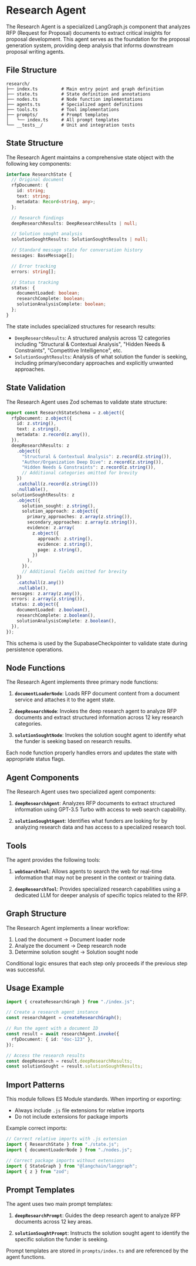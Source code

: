# Research Agent

The Research Agent is a specialized LangGraph.js component that analyzes RFP (Request for Proposal) documents to extract critical insights for proposal development. This agent serves as the foundation for the proposal generation system, providing deep analysis that informs downstream proposal writing agents.

## File Structure

```
research/
├── index.ts         # Main entry point and graph definition
├── state.ts         # State definition and annotations
├── nodes.ts         # Node function implementations
├── agents.ts        # Specialized agent definitions
├── tools.ts         # Tool implementations
├── prompts/         # Prompt templates
│   └── index.ts     # All prompt templates
└── __tests__/       # Unit and integration tests
```

## State Structure

The Research Agent maintains a comprehensive state object with the following key components:

```typescript
interface ResearchState {
  // Original document
  rfpDocument: {
    id: string;
    text: string;
    metadata: Record<string, any>;
  };

  // Research findings
  deepResearchResults: DeepResearchResults | null;

  // Solution sought analysis
  solutionSoughtResults: SolutionSoughtResults | null;

  // Standard message state for conversation history
  messages: BaseMessage[];

  // Error tracking
  errors: string[];

  // Status tracking
  status: {
    documentLoaded: boolean;
    researchComplete: boolean;
    solutionAnalysisComplete: boolean;
  };
}
```

The state includes specialized structures for research results:

- `DeepResearchResults`: A structured analysis across 12 categories including "Structural & Contextual Analysis", "Hidden Needs & Constraints", "Competitive Intelligence", etc.
- `SolutionSoughtResults`: Analysis of what solution the funder is seeking, including primary/secondary approaches and explicitly unwanted approaches.

## State Validation

The Research Agent uses Zod schemas to validate state structure:

```typescript
export const ResearchStateSchema = z.object({
  rfpDocument: z.object({
    id: z.string(),
    text: z.string(),
    metadata: z.record(z.any()),
  }),
  deepResearchResults: z
    .object({
      "Structural & Contextual Analysis": z.record(z.string()),
      "Author/Organization Deep Dive": z.record(z.string()),
      "Hidden Needs & Constraints": z.record(z.string()),
      // Additional categories omitted for brevity
    })
    .catchall(z.record(z.string()))
    .nullable(),
  solutionSoughtResults: z
    .object({
      solution_sought: z.string(),
      solution_approach: z.object({
        primary_approaches: z.array(z.string()),
        secondary_approaches: z.array(z.string()),
        evidence: z.array(
          z.object({
            approach: z.string(),
            evidence: z.string(),
            page: z.string(),
          })
        ),
      }),
      // Additional fields omitted for brevity
    })
    .catchall(z.any())
    .nullable(),
  messages: z.array(z.any()),
  errors: z.array(z.string()),
  status: z.object({
    documentLoaded: z.boolean(),
    researchComplete: z.boolean(),
    solutionAnalysisComplete: z.boolean(),
  }),
});
```

This schema is used by the SupabaseCheckpointer to validate state during persistence operations.

## Node Functions

The Research Agent implements three primary node functions:

1. **`documentLoaderNode`**: Loads RFP document content from a document service and attaches it to the agent state.

2. **`deepResearchNode`**: Invokes the deep research agent to analyze RFP documents and extract structured information across 12 key research categories.

3. **`solutionSoughtNode`**: Invokes the solution sought agent to identify what the funder is seeking based on research results.

Each node function properly handles errors and updates the state with appropriate status flags.

## Agent Components

The Research Agent uses two specialized agent components:

1. **`deepResearchAgent`**: Analyzes RFP documents to extract structured information using GPT-3.5 Turbo with access to web search capability.

2. **`solutionSoughtAgent`**: Identifies what funders are looking for by analyzing research data and has access to a specialized research tool.

## Tools

The agent provides the following tools:

1. **`webSearchTool`**: Allows agents to search the web for real-time information that may not be present in the context or training data.

2. **`deepResearchTool`**: Provides specialized research capabilities using a dedicated LLM for deeper analysis of specific topics related to the RFP.

## Graph Structure

The Research Agent implements a linear workflow:

1. Load the document → Document loader node
2. Analyze the document → Deep research node
3. Determine solution sought → Solution sought node

Conditional logic ensures that each step only proceeds if the previous step was successful.

## Usage Example

```typescript
import { createResearchGraph } from "./index.js";

// Create a research agent instance
const researchAgent = createResearchGraph();

// Run the agent with a document ID
const result = await researchAgent.invoke({
  rfpDocument: { id: "doc-123" },
});

// Access the research results
const deepResearch = result.deepResearchResults;
const solutionSought = result.solutionSoughtResults;
```

## Import Patterns

This module follows ES Module standards. When importing or exporting:

- Always include `.js` file extensions for relative imports
- Do not include extensions for package imports

Example correct imports:

```typescript
// Correct relative imports with .js extension
import { ResearchState } from "./state.js";
import { documentLoaderNode } from "./nodes.js";

// Correct package imports without extensions
import { StateGraph } from "@langchain/langgraph";
import { z } from "zod";
```

## Prompt Templates

The agent uses two main prompt templates:

1. **`deepResearchPrompt`**: Guides the deep research agent to analyze RFP documents across 12 key areas.

2. **`solutionSoughtPrompt`**: Instructs the solution sought agent to identify the specific solution the funder is seeking.

Prompt templates are stored in `prompts/index.ts` and are referenced by the agent functions.
